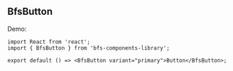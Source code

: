 ## BfsButton

Demo:

```tsx
import React from 'react';
import { BfsButton } from 'bfs-components-library';

export default () => <BfsButton variant="primary">Button</BfsButton>;
```
